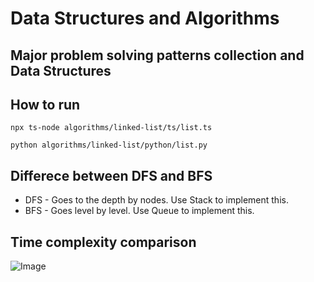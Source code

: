 # Data Structures and Algorithms

## Major problem solving patterns collection and Data Structures

## How to run
```
npx ts-node algorithms/linked-list/ts/list.ts

python algorithms/linked-list/python/list.py
```

## Differece between DFS and BFS

- DFS - Goes to the depth by nodes. Use Stack to implement this.
- BFS - Goes level by level. Use Queue to implement this.

## Time complexity comparison
![Image](https://github.com/user-attachments/assets/53d7ea4a-8078-4b7b-9901-69c262369883)